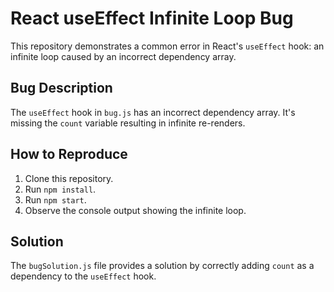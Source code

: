 # React useEffect Infinite Loop Bug

This repository demonstrates a common error in React's `useEffect` hook: an infinite loop caused by an incorrect dependency array.

## Bug Description
The `useEffect` hook in `bug.js` has an incorrect dependency array.  It's missing the `count` variable resulting in infinite re-renders.

## How to Reproduce
1. Clone this repository.
2. Run `npm install`.
3. Run `npm start`.
4. Observe the console output showing the infinite loop.

## Solution
The `bugSolution.js` file provides a solution by correctly adding `count` as a dependency to the `useEffect` hook.